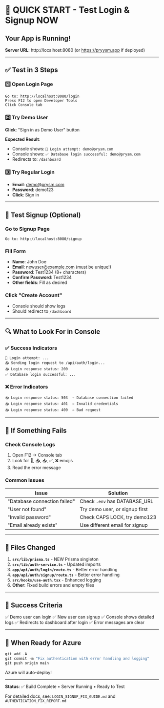 # 🚀 QUICK START - Test Login & Signup NOW

## Your App is Running!

**Server URL**: http://localhost:8080 (or https://pryysm.app if deployed)

---

## ✅ Test in 3 Steps

### 1️⃣ Open Login Page
```
Go to: http://localhost:8080/login
Press F12 to open Developer Tools
Click Console tab
```

### 2️⃣ Try Demo User
**Click**: "Sign in as Demo User" button

**Expected Result**:
- Console shows: `🔐 Login attempt: demo@prysm.com`
- Console shows: `✅ Database login successful: demo@prysm.com`
- Redirects to: `/dashboard`

### 3️⃣ Try Regular Login
- **Email**: demo@prysm.com
- **Password**: demo123
- **Click**: Sign in

---

## 🧪 Test Signup (Optional)

### Go to Signup Page
```
Go to: http://localhost:8080/signup
```

### Fill Form
- **Name**: John Doe
- **Email**: newuser@example.com (must be unique!)
- **Password**: Test1234 (8+ characters)
- **Confirm Password**: Test1234
- **Other fields**: Fill as desired

### Click "Create Account"
- Console should show logs
- Should redirect to `/dashboard`

---

## 🔍 What to Look For in Console

### ✅ Success Indicators
```
🔐 Login attempt: ...
📤 Sending login request to /api/auth/login...
📥 Login response status: 200
✅ Database login successful: ...
```

### ❌ Error Indicators
```
📥 Login response status: 503  → Database connection failed
📥 Login response status: 401  → Invalid credentials
📥 Login response status: 400  → Bad request
```

---

## 🐛 If Something Fails

### Check Console Logs
1. Open F12 → Console tab
2. Look for 🔐, 📤, 📥, ✅, ❌ emojis
3. Read the error message

### Common Issues

| Issue | Solution |
|-------|----------|
| "Database connection failed" | Check `.env` has DATABASE_URL |
| "User not found" | Try demo user, or signup first |
| "Invalid password" | Check CAPS LOCK, try demo123 |
| "Email already exists" | Use different email for signup |

---

## 📝 Files Changed

1. **`src/lib/prisma.ts`** - NEW Prisma singleton
2. **`src/lib/auth-service.ts`** - Updated imports
3. **`app/api/auth/login/route.ts`** - Better error handling
4. **`app/api/auth/signup/route.ts`** - Better error handling
5. **`src/hooks/use-auth.tsx`** - Enhanced logging
6. **Other**: Fixed build errors and empty files

---

## 🎯 Success Criteria

✅ Demo user can login
✅ New user can signup
✅ Console shows detailed logs
✅ Redirects to dashboard after login
✅ Error messages are clear

---

## 🚀 When Ready for Azure

```powershell
git add -A
git commit -m "Fix authentication with error handling and logging"
git push origin main
```

Azure will auto-deploy!

---

**Status**: ✅ Build Complete • Server Running • Ready to Test

For detailed docs, see: `LOGIN_SIGNUP_FIX_GUIDE.md` and `AUTHENTICATION_FIX_REPORT.md`
